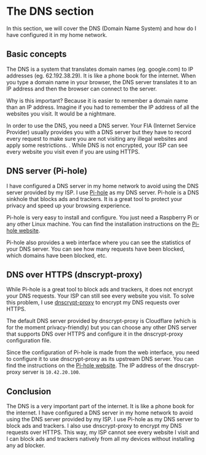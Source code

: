 # The DNS section

In this section, we will cover the DNS (Domain Name System) and how do I have configured it in my home network.

## Basic concepts

The DNS is a system that translates domain names (eg. google.com) to IP addresses (eg. 62.192.38.29). It is like a phone book for the internet. When you type a domain name in your browser, the DNS server translates it to an IP address and then the browser can connect to the server.

Why is this important? Because it is easier to remember a domain name than an IP address. Imagine if you had to remember the IP address of all the websites you visit. It would be a nightmare.

In order to use the DNS, you need a DNS server. Your FIA (Internet Service Provider) usually provides you with a DNS server but they have to record every request to make sure you are not visiting any illegal websites and apply some restrictions. . While DNS is not encrypted, your ISP can see every website you visit even if you are using HTTPS.

## DNS server (Pi-hole)

I have configured a DNS server in my home network to avoid using the DNS server provided by my ISP. I use [Pi-hole](https://pi-hole.net/) as my DNS server. Pi-hole is a DNS sinkhole that blocks ads and trackers. It is a great tool to protect your privacy and speed up your browsing experience.

Pi-hole is very easy to install and configure. You just need a Raspberry Pi or any other Linux machine. You can find the installation instructions on the [Pi-hole website](https://pi-hole.net/).

Pi-hole also provides a web interface where you can see the statistics of your DNS server. You can see how many requests have been blocked, which domains have been blocked, etc.

## DNS over HTTPS (dnscrypt-proxy)

While Pi-hole is a great tool to block ads and trackers, it does not encrypt your DNS requests. Your ISP can still see every website you visit. To solve this problem, I use [dnscrypt-proxy](https://www.dnscrypt.org) to encrypt my DNS requests over HTTPS.

The default DNS server provided by dnscrypt-proxy is Cloudflare (which is for the moment privacy-friendly) but you can choose any other DNS server that supports DNS over HTTPS and configure it in the dnscrypt-proxy configuration file.

Since the configuration of Pi-hole is made from the web interface, you need to configure it to use dnscrypt-proxy as its upstream DNS server. You can find the instructions on the [Pi-hole website](https://pi-hole.net/). The IP address of the dnscrypt-proxy server is `10.42.20.100`.

## Conclusion

The DNS is a very important part of the internet. It is like a phone book for the internet. I have configured a DNS server in my home network to avoid using the DNS server provided by my ISP. I use Pi-hole as my DNS server to block ads and trackers. I also use dnscrypt-proxy to encrypt my DNS requests over HTTPS. This way, my ISP cannot see every website I visit and I can block ads and trackers natively from all my devices without installing any ad blocker.
